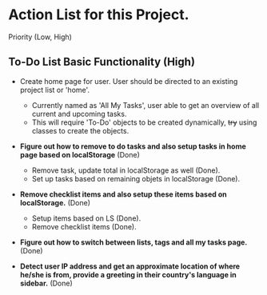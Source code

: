 # Action List for this Project.

Priority (Low, High)

## To-Do List Basic Functionality (High)

- Create home page for user. User should be directed to an existing project list or 'home'.

  - Currently named as 'All My Tasks', user able to get an overview of all current and upcoming tasks.
  - This will require 'To-Do' objects to be created dynamically, ~~try~~ using classes to create the objects.

- **Figure out how to remove to do tasks and also setup tasks in home page based on localStorage** (Done)
  - Remove task, update total in localStorage as well (Done).
  - Set up tasks based on remaining objets in localStorage (Done).
- **Remove checklist items and also setup these items based on localStorage.** (Done)
  - Setup items based on LS (Done).
  - Remove checklist items (Done).
- **Figure out how to switch between lists, tags and all my tasks page.** (Done)
- **Detect user IP address and get an approximate location of where he/she is from, provide a greeting in their country's language in sidebar.** (Done)
